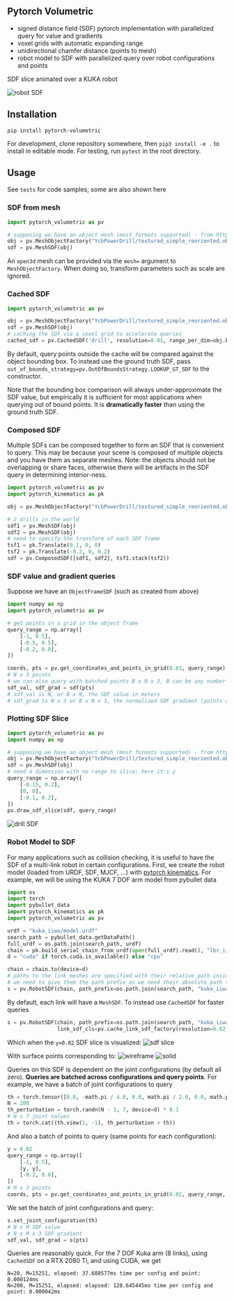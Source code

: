 ## Pytorch Volumetric

- signed distance field (SDF) pytorch implementation with parallelized query for value and gradients
- voxel grids with automatic expanding range
- unidirectional chamfer distance (points to mesh)
- robot model to SDF with parallelized query over robot configurations and points

SDF slice animated over a KUKA robot

![robot SDF](https://imgur.com/g2fgDVc.gif)

## Installation

```shell
pip install pytorch-volumetric
```

For development, clone repository somewhere, then `pip3 install -e .` to install in editable mode.
For testing, run `pytest` in the root directory.

## Usage

See `tests` for code samples; some are also shown here

### SDF from mesh

```python
import pytorch_volumetric as pv

# supposing we have an object mesh (most formats supported) - from https://github.com/eleramp/pybullet-object-models
obj = pv.MeshObjectFactory("YcbPowerDrill/textured_simple_reoriented.obj")
sdf = pv.MeshSDF(obj)
```

An `open3d` mesh can be provided via the `mesh=` argument to `MeshObjectFactory`. When doing so, transform parameters
such as scale are ignored.

### Cached SDF

```python
import pytorch_volumetric as pv

obj = pv.MeshObjectFactory("YcbPowerDrill/textured_simple_reoriented.obj")
sdf = pv.MeshSDF(obj)
# caching the SDF via a voxel grid to accelerate queries
cached_sdf = pv.CachedSDF('drill', resolution=0.01, range_per_dim=obj.bounding_box(padding=0.1), gt_sdf=sdf)
```

By default, query points outside the cache will be compared against the object bounding box.
To instead use the ground truth SDF, pass `out_of_bounds_strategy=pv.OutOfBoundsStrategy.LOOKUP_GT_SDF` to 
the constructor.

Note that the bounding box comparison will always under-approximate the SDF value, but empirically it is sufficient
for most applications when querying out of bound points. It is **dramatically faster** than using the ground truth SDF.

### Composed SDF
Multiple SDFs can be composed together to form an SDF that is convenient to query. This may be because your scene
is composed of multiple objects and you have them as separate meshes. Note: the objects should not be overlapping or
share faces, otherwise there will be artifacts in the SDF query in determining interior-ness. 

```python
import pytorch_volumetric as pv
import pytorch_kinematics as pk

obj = pv.MeshObjectFactory("YcbPowerDrill/textured_simple_reoriented.obj")

# 2 drills in the world
sdf1 = pv.MeshSDF(obj)
sdf2 = pv.MeshSDF(obj)
# need to specify the transform of each SDF frame
tsf1 = pk.Translate(0.1, 0, 0)
tsf2 = pk.Translate(-0.2, 0, 0.2)
sdf = pv.ComposedSDF([sdf1, sdf2], tsf1.stack(tsf2))
```

### SDF value and gradient queries

Suppose we have an `ObjectFrameSDF` (such as created from above)

```python
import numpy as np
import pytorch_volumetric as pv

# get points in a grid in the object frame
query_range = np.array([
    [-1, 0.5],
    [-0.5, 0.5],
    [-0.2, 0.8],
])

coords, pts = pv.get_coordinates_and_points_in_grid(0.01, query_range)
# N x 3 points 
# we can also query with batched points B x N x 3, B can be any number of batch dimensions
sdf_val, sdf_grad = sdf(pts)
# sdf_val is N, or B x N, the SDF value in meters
# sdf_grad is N x 3 or B x N x 3, the normalized SDF gradient (points along steepest increase in SDF)
```

### Plotting SDF Slice

```python
import pytorch_volumetric as pv
import numpy as np

# supposing we have an object mesh (most formats supported) - from https://github.com/eleramp/pybullet-object-models
obj = pv.MeshObjectFactory("YcbPowerDrill/textured_simple_reoriented.obj")
sdf = pv.MeshSDF(obj)
# need a dimension with no range to slice; here it's y
query_range = np.array([
    [-0.15, 0.2],
    [0, 0],
    [-0.1, 0.2],
])
pv.draw_sdf_slice(sdf, query_range)
```

![drill SDF](https://i.imgur.com/TFaGmx6.png)

### Robot Model to SDF

For many applications such as collision checking, it is useful to have the
SDF of a multi-link robot in certain configurations.
First, we create the robot model (loaded from URDF, SDF, MJCF, ...) with
[pytorch kinematics](https://github.com/UM-ARM-Lab/pytorch_kinematics).
For example, we will be using the KUKA 7 DOF arm model from pybullet data

```python
import os
import torch
import pybullet_data
import pytorch_kinematics as pk
import pytorch_volumetric as pv

urdf = "kuka_iiwa/model.urdf"
search_path = pybullet_data.getDataPath()
full_urdf = os.path.join(search_path, urdf)
chain = pk.build_serial_chain_from_urdf(open(full_urdf).read(), "lbr_iiwa_link_7")
d = "cuda" if torch.cuda.is_available() else "cpu"

chain = chain.to(device=d)
# paths to the link meshes are specified with their relative path inside the URDF
# we need to give them the path prefix as we need their absolute path to load
s = pv.RobotSDF(chain, path_prefix=os.path.join(search_path, "kuka_iiwa"))
```

By default, each link will have a `MeshSDF`. To instead use `CachedSDF` for faster queries

```python
s = pv.RobotSDF(chain, path_prefix=os.path.join(search_path, "kuka_iiwa"),
                link_sdf_cls=pv.cache_link_sdf_factory(resolution=0.02, padding=1.0, device=d))
```

Which when the `y=0.02` SDF slice is visualized:
![sdf slice](https://i.imgur.com/Putw72A.png)

With surface points corresponding to:
![wireframe](https://i.imgur.com/L3atG9h.png)
![solid](https://i.imgur.com/XiAks7a.png)

Queries on this SDF is dependent on the joint configurations (by default all zero).
**Queries are batched across configurations and query points**. For example, we have a batch of
joint configurations to query

```python
th = torch.tensor([0.0, -math.pi / 4.0, 0.0, math.pi / 2.0, 0.0, math.pi / 4.0, 0.0], device=d)
N = 200
th_perturbation = torch.randn(N - 1, 7, device=d) * 0.1
# N x 7 joint values
th = torch.cat((th.view(1, -1), th_perturbation + th))
```

And also a batch of points to query (same points for each configuration):

```python
y = 0.02
query_range = np.array([
    [-1, 0.5],
    [y, y],
    [-0.2, 0.8],
])
# M x 3 points
coords, pts = pv.get_coordinates_and_points_in_grid(0.01, query_range, device=s.device)
```

We set the batch of joint configurations and query:

```python
s.set_joint_configuration(th)
# N x M SDF value
# N x M x 3 SDF gradient
sdf_val, sdf_grad = s(pts)
```

Queries are reasonably quick. For the 7 DOF Kuka arm (8 links), using `CachedSDF` on a RTX 2080 Ti,
and using CUDA, we get

```shell
N=20, M=15251, elapsed: 37.688577ms time per config and point: 0.000124ms
N=200, M=15251, elapsed: elapsed: 128.645445ms time per config and point: 0.000042ms
```